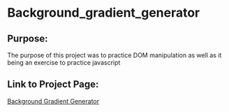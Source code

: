 # Background_gradient_generator
## Purpose:
The purpose of this project was to practice DOM manipulation as well as it being an exercise to practice javascript
## Link to Project Page:
[Background Gradient Generator](https://leightonalexander.github.io/Background_gradient_generator/)
